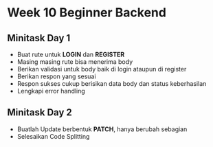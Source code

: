 # Week 10 Beginner Backend

## Minitask Day 1
- Buat rute untuk **LOGIN** dan **REGISTER**
- Masing masing rute bisa menerima body
- Berikan validasi untuk body baik di login ataupun di register
- Berikan respon yang sesuai
- Respon sukses cukup berisikan data body dan status keberhasilan
- Lengkapi error handling

## Minitask Day 2
- Buatlah Update berbentuk **PATCH**, hanya berubah sebagian
- Selesaikan Code Splitting